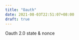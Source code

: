 ```yaml
---
title: "Oauth"
date: 2021-08-03T22:51:07+08:00
draft: true
---
```

Oauth 2.0 state & nonce
<!--more-->
